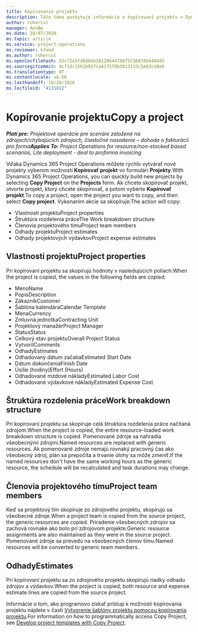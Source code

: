 ```yaml
---
title: Kopírovanie projektu
description: Táto téma poskytuje informácie o kopírovaní projektu v Dynamics 365 Project Operations.
author: ruhercul
manager: AnnBe
ms.date: 10/07/2020
ms.topic: article
ms.service: project-operations
ms.reviewer: kfend
ms.author: ruhercul
ms.openlocfilehash: 53c72e5fd680eb28128644788752368705440445
ms.sourcegitcommit: 4cf1dc1561b92fca4175f0b3813133c5e63ce8e6
ms.translationtype: HT
ms.contentlocale: sk-SK
ms.lasthandoff: 10/28/2020
ms.locfileid: "4131812"
---
```

# <a name="copy-a-project"></a><span data-ttu-id="d085e-103">Kopírovanie projektu</span><span class="sxs-lookup"><span data-stu-id="d085e-103">Copy a project</span></span>

<span data-ttu-id="d085e-104">_**Platí pre:** Projektové operácie pre scenáre založené na zdrojoch/chýbajúcich zdrojoch, čiastočné nasadenie – dohoda o fakturácii pro forma_</span><span class="sxs-lookup"><span data-stu-id="d085e-104">_**Applies To:** Project Operations for resource/non-stocked based scenarios, Lite deployment - deal to proforma invoicing_</span></span>

<span data-ttu-id="d085e-105">Vďaka Dynamics 365 Project Operations môžete rýchlo vytvárať nové projekty výberom možnosti **Kopírovať projekt** vo formulári **Projekty**.</span><span class="sxs-lookup"><span data-stu-id="d085e-105">With Dynamics 365 Project Operations, you can quickly build new projects by selecting **Copy Project** on the **Projects** form.</span></span> <span data-ttu-id="d085e-106">Ak chcete skopírovať projekt, otvorte projekt, ktorý chcete skopírovať, a potom vyberte **Kopírovať projekt**.</span><span class="sxs-lookup"><span data-stu-id="d085e-106">To copy a project, open the project you want to copy, and then select **Copy project**.</span></span> <span data-ttu-id="d085e-107">Vykonaním akcie sa skopíruje:</span><span class="sxs-lookup"><span data-stu-id="d085e-107">The action will copy:</span></span>

- <span data-ttu-id="d085e-108">Vlastnosti projektu</span><span class="sxs-lookup"><span data-stu-id="d085e-108">Project properties</span></span>
- <span data-ttu-id="d085e-109">Štruktúra rozdelenia práce</span><span class="sxs-lookup"><span data-stu-id="d085e-109">The Work breakdown structure</span></span>
- <span data-ttu-id="d085e-110">Členovia projektového tímu</span><span class="sxs-lookup"><span data-stu-id="d085e-110">Project team members</span></span>
- <span data-ttu-id="d085e-111">Odhady projektu</span><span class="sxs-lookup"><span data-stu-id="d085e-111">Project estimates</span></span>
- <span data-ttu-id="d085e-112">Odhady projektových výdavkov</span><span class="sxs-lookup"><span data-stu-id="d085e-112">Project expense estimates</span></span>

## <a name="project-properties"></a><span data-ttu-id="d085e-113">Vlastnosti projektu</span><span class="sxs-lookup"><span data-stu-id="d085e-113">Project properties</span></span>

<span data-ttu-id="d085e-114">Pri kopírovaní projektu sa skopírujú hodnoty v nasledujúcich poliach:</span><span class="sxs-lookup"><span data-stu-id="d085e-114">When the project is copied, the values in the following fields are copied:</span></span>

- <span data-ttu-id="d085e-115">Meno</span><span class="sxs-lookup"><span data-stu-id="d085e-115">Name</span></span>
- <span data-ttu-id="d085e-116">Popis</span><span class="sxs-lookup"><span data-stu-id="d085e-116">Description</span></span>
- <span data-ttu-id="d085e-117">Zákazník</span><span class="sxs-lookup"><span data-stu-id="d085e-117">Customer</span></span>
- <span data-ttu-id="d085e-118">Šablóna kalendára</span><span class="sxs-lookup"><span data-stu-id="d085e-118">Calendar Template</span></span>
- <span data-ttu-id="d085e-119">Mena</span><span class="sxs-lookup"><span data-stu-id="d085e-119">Currency</span></span>
- <span data-ttu-id="d085e-120">Zmluvná jednotka</span><span class="sxs-lookup"><span data-stu-id="d085e-120">Contracting Unit</span></span>
- <span data-ttu-id="d085e-121">Projektový manažér</span><span class="sxs-lookup"><span data-stu-id="d085e-121">Project Manager</span></span>
- <span data-ttu-id="d085e-122">Status</span><span class="sxs-lookup"><span data-stu-id="d085e-122">Status</span></span>
- <span data-ttu-id="d085e-123">Celkový stav projektu</span><span class="sxs-lookup"><span data-stu-id="d085e-123">Overall Project Status</span></span>
- <span data-ttu-id="d085e-124">Vytvoril</span><span class="sxs-lookup"><span data-stu-id="d085e-124">Comments</span></span>
- <span data-ttu-id="d085e-125">Odhady</span><span class="sxs-lookup"><span data-stu-id="d085e-125">Estimates</span></span>
- <span data-ttu-id="d085e-126">Odhadovaný dátum začatia</span><span class="sxs-lookup"><span data-stu-id="d085e-126">Estimated Start Date</span></span>
- <span data-ttu-id="d085e-127">Dátum dokončenia</span><span class="sxs-lookup"><span data-stu-id="d085e-127">Finish Date</span></span>
- <span data-ttu-id="d085e-128">Úsilie (hodiny)</span><span class="sxs-lookup"><span data-stu-id="d085e-128">Effort (Hours)</span></span>
- <span data-ttu-id="d085e-129">Odhadované mzdové náklady</span><span class="sxs-lookup"><span data-stu-id="d085e-129">Estimated Labor Cost</span></span>
- <span data-ttu-id="d085e-130">Odhadované výdavkové náklady</span><span class="sxs-lookup"><span data-stu-id="d085e-130">Estimated Expense Cost</span></span>

## <a name="work-breakdown-structure"></a><span data-ttu-id="d085e-131">Štruktúra rozdelenia práce</span><span class="sxs-lookup"><span data-stu-id="d085e-131">Work breakdown structure</span></span>

<span data-ttu-id="d085e-132">Pri kopírovaní projektu sa skopíruje celá štruktúra rozdelenia práce načítaná zdrojom.</span><span class="sxs-lookup"><span data-stu-id="d085e-132">When the project is copied, the entire resource-loaded work breakdown structure is copied.</span></span> <span data-ttu-id="d085e-133">Pomenované zdroje sa nahradia všeobecnými zdrojmi.</span><span class="sxs-lookup"><span data-stu-id="d085e-133">Named resources are replaced with generic resources.</span></span> <span data-ttu-id="d085e-134">Ak pomenované zdroje nemajú rovnaký pracovný čas ako všeobecný zdroj, plán sa prepočíta a trvanie úlohy sa môže zmeniť.</span><span class="sxs-lookup"><span data-stu-id="d085e-134">If the named resources don't have the same working hours as the generic resource, the schedule will be recalculated and task durations may change.</span></span>

## <a name="project-team-members"></a><span data-ttu-id="d085e-135">Členovia projektového tímu</span><span class="sxs-lookup"><span data-stu-id="d085e-135">Project team members</span></span>

<span data-ttu-id="d085e-136">Keď sa projektový tím skopíruje zo zdrojového projektu, skopírujú sa všeobecné zdroje.</span><span class="sxs-lookup"><span data-stu-id="d085e-136">When a project team is copied from the source project, the generic resources are copied.</span></span> <span data-ttu-id="d085e-137">Priradenie všeobecných zdrojov sa zachová rovnaké ako bolo pri zdrojovom projekte.</span><span class="sxs-lookup"><span data-stu-id="d085e-137">Generic resource assignments are also maintained as they were in the source project.</span></span> <span data-ttu-id="d085e-138">Pomenované zdroje sa prevedú na všeobecných členov tímu.</span><span class="sxs-lookup"><span data-stu-id="d085e-138">Named resources will be converted to generic team members.</span></span>

## <a name="estimates"></a><span data-ttu-id="d085e-139">Odhady</span><span class="sxs-lookup"><span data-stu-id="d085e-139">Estimates</span></span>

<span data-ttu-id="d085e-140">Pri kopírovaní projektu sa zo zdrojového projektu skopírujú riadky odhadu zdrojov a výdavkov.</span><span class="sxs-lookup"><span data-stu-id="d085e-140">When the project is copied, both resource and expense estimate lines are copied from the source project.</span></span> 

<span data-ttu-id="d085e-141">Informácie o tom, ako programovo získať prístup k možnosti kopírovania projektu nájdete v časti [Vytvorenie šablóny projektu pomocou kopírovania projektu](dev-copy-project.md).</span><span class="sxs-lookup"><span data-stu-id="d085e-141">For information on how to programmatically access Copy Project, see [Develop project templates with Copy Project](dev-copy-project.md).</span></span>
